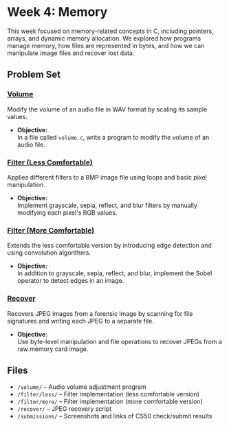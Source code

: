 # Week 4: Memory

This week focused on memory-related concepts in C, including pointers, arrays, and dynamic memory allocation. We explored how programs manage memory, how files are represented in bytes, and how we can manipulate image files and recover lost data.

## Problem Set

### [Volume](https://cs50.harvard.edu/x/2025/psets/4/volume/)  
Modify the volume of an audio file in WAV format by scaling its sample values.

- **Objective:**  
  In a file called `volume.c`, write a program to modify the volume of an audio file.

### [Filter (Less Comfortable)](https://cs50.harvard.edu/x/2025/psets/4/filter/less)
Applies different filters to a BMP image file using loops and basic pixel manipulation.

- **Objective:**  
  Implement grayscale, sepia, reflect, and blur filters by manually modifying each pixel's RGB values.

### [Filter (More Comfortable)](https://cs50.harvard.edu/x/2025/psets/4/filter/more)
Extends the less comfortable version by introducing edge detection and using convolution algorithms.

- **Objective:**  
  In addition to grayscale, sepia, reflect, and blur, implement the Sobel operator to detect edges in an image.

### [Recover](https://cs50.harvard.edu/x/2025/psets/4/recover)
Recovers JPEG images from a forensic image by scanning for file signatures and writing each JPEG to a separate file.

- **Objective:**  
  Use byte-level manipulation and file operations to recover JPEGs from a raw memory card image.

## Files

- `/volume/` – Audio volume adjustment program
- `/filter/less/` – Filter implementation (less comfortable version)
- `/filter/more/` – Filter implementation (more comfortable version)
- `/recover/` – JPEG recovery script
- `/submissions/` – Screenshots and links of CS50 check/submit results
